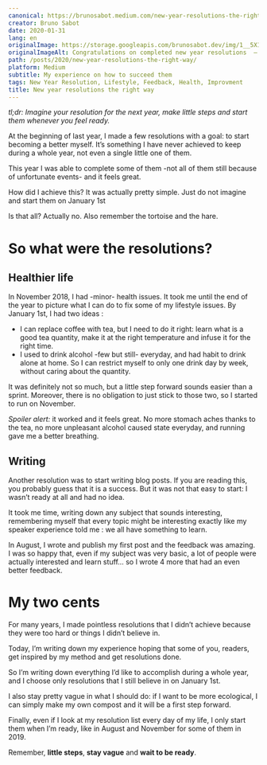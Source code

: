 ```yaml
---
canonical: https://brunosabot.medium.com/new-year-resolutions-the-right-way-de4ba67627cc
creator: Bruno Sabot
date: 2020-01-31
lang: en
originalImage: https://storage.googleapis.com/brunosabot.dev/img/1__5X15ZdvuMGE9oQ26s6y8EA.jpeg
originalImageAlt: Congratulations on completed new year resolutions  —  Photo by me
path: /posts/2020/new-year-resolutions-the-right-way/
platform: Medium
subtitle: My experience on how to succeed them
tags: New Year Resolution, Lifestyle, Feedback, Health, Improvment
title: New year resolutions the right way
---
```


_tl;dr: Imagine your resolution for the next year, make little steps and start them whenever you feel ready._

At the beginning of last year, I made a few resolutions with a goal: to start becoming a better myself. It’s something I have never achieved to keep during a whole year, not even a single little one of them.

This year I was able to complete some of them -not all of them still because of unfortunate events- and it feels great.

How did I achieve this? It was actually pretty simple. Just do not imagine and start them on January 1st

Is that all? Actually no. Also remember the tortoise and the hare.

# So what were the resolutions?

## Healthier life

In November 2018, I had -minor- health issues. It took me until the end of the year to picture what I can do to fix some of my lifestyle issues. By January 1st, I had two ideas :

- I can replace coffee with tea, but I need to do it right: learn what is a good tea quantity, make it at the right temperature and infuse it for the right time.
- I used to drink alcohol -few but still- everyday, and had habit to drink alone at home. So I can restrict myself to only one drink day by week, without caring about the quantity.

It was definitely not so much, but a little step forward sounds easier than a sprint. Moreover, there is no obligation to just stick to those two, so I started to run on November.

_Spoiler alert:_ it worked and it feels great. No more stomach aches thanks to the tea, no more unpleasant alcohol caused state everyday, and running gave me a better breathing.

## Writing

Another resolution was to start writing blog posts. If you are reading this, you probably guess that it is a success. But it was not that easy to start: I wasn’t ready at all and had no idea.

It took me time, writing down any subject that sounds interesting, remembering myself that every topic might be interesting exactly like my speaker experience told me : we all have something to learn.

In August, I wrote and publish my first post and the feedback was amazing. I was so happy that, even if my subject was very basic, a lot of people were actually interested and learn stuff… so I wrote 4 more that had an even better feedback.

# My two cents

For many years, I made pointless resolutions that I didn’t achieve because they were too hard or things I didn’t believe in.

Today, I’m writing down my experience hoping that some of you, readers, get inspired by my method and get resolutions done.

So I’m writing down everything I’d like to accomplish during a whole year, and I choose only resolutions that I still believe in on January 1st.

I also stay pretty vague in what I should do: if I want to be more ecological, I can simply make my own compost and it will be a first step forward.

Finally, even if I look at my resolution list every day of my life, I only start them when I’m ready, like in August and November for some of them in 2019.

Remember, **little steps**, **stay vague** and **wait to be ready**.
